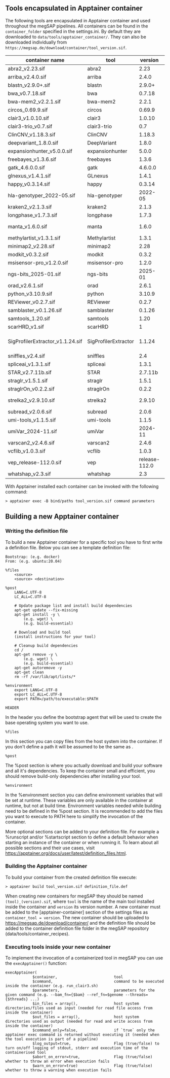 ## Tools encapsulated in Apptainer container

The following tools are encapsulated in Apptainer container and used throughout the megSAP pipelines. All containers can be found in the `container_folder` specified in the settings.ini.
By default they are downloaded to `data/tools/apptainer_container/`. They can also be downloaded individually from `https://megsap.de/download/container/tool_version.sif`.

| container name                        | tool                      | version           | command                                                                                           |
|---------------------------------------|---------------------------|-------------------|---------------------------------------------------------------------------------------------------|
| abra2_v2.23.sif	                    | abra2                     | 2.23	            | java -Xmx16G -jar /opt/abra2.jar                                                                  |
| arriba_v2.4.0.sif	                    | arriba	                | 2.4.0	            | arriba                                                                                            |
| blastn_v2.9.0+.sif                    | blastn                    | 2.9.0+	        | blastn                                                                                            |
| bwa_v0.7.18.sif	                    | bwa                       | 0.7.18	        | bwa                                                                                               |
| bwa-mem2_v2.2.1.sif                   | bwa-mem2	                | 2.2.1             | bwa-mem2                                                                                          |
| circos_0.69.9.sif	                    | circos	                | 0.69.9	        | circos                                                                                            |
| clair3_v1.0.10.sif                    | clair3	                | 1.0.10	        | run_clair3.sh                                                                                     |
| clair3-trio_v0.7.sif                  | clair3-trio               | 0.7	            | /opt/bin/run_clair3_trio.sh                                                                       |
| ClinCNV_v1.18.3.sif	                | ClinCNV                   | 1.18.3	        | clinCNV.R                                                                                         |
| deepvariant_1.8.0.sif	                | DeepVariant               | 1.8.0 	        | run_deepvariant                                                                                   |
| expansionhunter_v5.0.0.sif            | expansionhunter	        | 5.0.0	            | ExpansionHunter                                                                                   |
| freebayes_v1.3.6.sif	                | freebayes                 | 1.3.6	            | freebayes                                                                                         |
| gatk_4.6.0.0.sif	                    | gatk                      | 4.6.0.0	        | gatk                                                                                              |
| glnexus_v1.4.1.sif                    | GLnexus                   | 1.4.1 	        | glnexus-cli                                                                                     |
| happy_v0.3.14.sif	                    | happy                     | 0.3.14	        | hap.py                                                                                            |
| hla-genotyper_2022-05.sif	            | hla-genotyper             | 2022-05	        | genotyper.py                                                                                      |
| kraken2_v2.1.3.sif	                | kraken2	                | 2.1.3         	| kraken2                                                                                           |
| longphase_v1.7.3.sif	                | longphase                 | 1.7.3	            | longphase                                                                                         |
| manta_v1.6.0.sif	                    | manta                     | 1.6.0	            | python2 /opt/manta/bin/configManta.py                                                             |
| methylartist_v1.3.1.sif               | Methylartist              | 1.3.1             | methylartist                                                                                      |
| minimap2_v2.28.sif                    | minimap2	                | 2.28	            | minimap2                                                                                          |
| modkit_v0.3.2.sif	                    | modkit	                | 0.3.2	            | modkit                                                                                            |
| msisensor-pro_v1.2.0.sif              | msisensor-pro             | 1.2.0	            | msisensor-pro                                                                                     |
| ngs-bits_2025-01.sif	                | ngs-bits	                | 2025-01	        | "tool_name" (e.g. BedAdd)                                                                         |
| orad_v2.6.1.sif	                    | orad	                    | 2.6.1	            | orad                                                                                              |
| python_v3.10.9.sif	                | python	                | 3.10.9	        | python3                                                                                           |
| REViewer_v0.2.7.sif                   | REViewer	                | 0.2.7	            | REViewer                                                                                          |
| samblaster_v0.1.26.sif	            | samblaster	            | 0.1.26	        | samblaster                                                                                        |
| samtools_1.20.sif	                    | samtools	                | 1.20	            | samtools                                                                                          |
| scarHRD_v1.sif	                    | scarHRD	                | 1	                | cli_scarHRD.R                                                                                     |
| SigProfilerExtractor_v1.1.24.sif      | SigProfilerExtractor      | 1.1.24	        | python -c 'from SigProfilerExtractor import sigpro as sig; sig.sigProfilerExtractor("parameter")' |
| sniffles_v2.4.sif	                    | sniffles	                | 2.4	            | sniffles                                                                                          |
| spliceai_v1.3.1.sif	                | spliceai	                | 1.3.1	            | spliceai                                                                                          |
| STAR_v2.7.11b.sif                     | STAR	                    | 2.7.11b	        | STAR                                                                                              |
| straglr_v1.5.1.sif	                | straglr	                | 1.5.1	            | straglr.py                                                                                        |
| straglrOn_v0.2.2.sif	                | straglrOn                 | 0.2.2	            | straglron.py                                                                                      |
| strelka2_v2.9.10.sif	                | strelka2                  | 2.9.10	        | python2 /opt/strelka2/bin/"script.py" (e.g.:runWorkflow.py)                                       |
| subread_v2.0.6.sif                    | subread                   | 2.0.6	            | featureCounts                                                                                     |
| umi-tools_v1.1.5.sif                  | umi-tools                 | 1.1.5	            | umi_tools                                                                                         |
| umiVar_2024-11.sif                    | umiVar                    | 2024-11           | "script.py" (e.g. umiVar.py)                                                                      |
| varscan2_v2.4.6.sif	                | varscan2                  | 2.4.6	            | java -jar /opt/VarScan.jar                                                                        |
| vcflib_v1.0.3.sif	                    | vcflib	                | 1.0.3	            | "tool_name" (e.g. vcfallelicprimitives)                                                           |
| vep_release-112.0.sif                 | vep	                    | release-112.0	    | vep                                                                                               |
| whatshap_v2.3.sif	                    | whatshap                  | 2.3               | whatshap                                                                                          |

With Apptainer installed each container can be invoked with the following command:

    > apptainer exec -B bind/paths tool_version.sif command parameters

## Building a new Apptainer container

### Writing the definition file

To build a new Apptainer container for a specific tool you have to first write a definition file. Below you can see a template definition file:

    Bootstrap: (e.g. docker)
    From: (e.g. ubuntu:20.04)

    %files
        <source>
        <source> <destination>

    %post
        LANG=C.UTF-8
        LC_ALL=C.UTF-8

        # Update package list and install build dependencies
        apt-get update --fix-missing 
        apt-get install -y \
            (e.g. wget) \
            (e.g. build-essential)
        
        # Download and build tool
        (install instructions for your tool)
        
        # Cleanup build dependencies
        cd /
        apt-get remove -y \
            (e.g. wget) \
            (e.g. build-essential)
        apt-get autoremove -y
        apt-get clean
        rm -rf /var/lib/apt/lists/*

    %environment
        export LANG=C.UTF-8
        export LC_ALL=C.UTF-8
        export PATH=/path/to/executable:$PATH

`HEADER`

In the header you define the bootstrap agent that will be used to create the base operating system you want to use.

`%files`

In this section you can copy files from the host system into the container. If you don't define a <destination> path it will be assumed to be the same as <source>.

`%post`

The %post section is where you actually download and build your software and all it's dependencies. 
To keep the container small and efficient, you should remove build-only dependencies after installing your tool.

`%environment`

In the %environment section you can define environment variables that will be set at runtime. These variables are only available in the container at runtime, 
but not at build time. Environment variables needed while building need to be defined in the %post section. 
It is recommended to add the files you want to execute to PATH here to simplify the invocation of the container.

More optional sections can be added to your definition file. For example a %runscript and/or %startscript section to define a default behavior when starting an instance of the container or when running it.
To learn about all possible sections and their use cases, visit https://apptainer.org/docs/user/latest/definition_files.html.

### Building the Apptainer container

To build your container from the created definition file execute:

    > apptainer build tool_version.sif definition_file.def

When creating new containers for megSAP they should be named `(tool)_(version).sif`, where `tool` is the name of the main tool installed inside the container and `version` its version number.
A new container must be added to the [apptainer-container] section of the settings files as `container_tool = version`.
The new container should be uploaded to https://megsap.de/download/container/ and the definition file should be added to the container definition file folder in the megSAP repository (data/tools/container_recipes).

### Executing tools inside your new container

To implement the invocation of a containerized tool in megSAP you can use the `execApptainer()` function:

    execApptainer(
                $container,                         tool
                $command,                           command to be executed inside the container (e.g. run_clair3.sh)
                $parameters,                        parameters for the given command (e.g. --bam_fn={$bam} --ref_fn=$genome --threads={$threads} ...)
                $in_files = array(),                host system directories/files used as input (needed for read file access from inside the container)
                $out_files = array(),               host system directories used as output (needed for read and write access from inside the container)
                $command_only=false,                if `true` only the apptainer exec command is returned without executing it (needed when the tool execution is part of a pipeline)
                $log_output=true,                   Flag (true/false) to turn on/off logging of stdout, stderr and execution time of the containerised tool
                $abort_on_error=true,               Flag (true/false) whether to throw an error when execution fails
                $warn_on_error=true)                Flag (true/false) whether to throw a warning when execution fails
